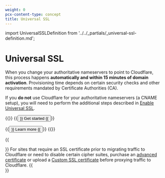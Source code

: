 ```yaml
---
weight: 0
pcx-content-type: concept
title: Universal SSL
---
```


import UniversalSSLDefinition from '../../_partials/_universal-ssl-definition.md';

# Universal SSL

<UniversalSSLDefinition />

When you change your authoritative nameservers to point to Cloudflare, this process happens **automatically and within 15 minutes of domain activation**. Provisioning time depends on certain security checks and other requirements mandated by Certificate Authorities (CA).

If you **do not** use Cloudflare for your authoritative nameservers (a CNAME setup), you will need to perform the additional steps described in [Enable Universal SSL](enable-universal-ssl#non-authoritative-partial-domains).

{{<button-group>}}
  {{<button type="primary" href="enable-universal-ssl">}}
    Get started
  {{</button>}}

  {{<button type="secondary" href="https://www.cloudflare.com/learning/ssl/what-is-an-ssl-certificate/" target="_blank">}}
    Learn more
  {{</button>}}
{{</button-group>}}

{{<Aside type="note">}}
For sites that require an SSL certificate prior to migrating traffic to Cloudflare or need to disable certain cipher suites, purchase an <a href="../advanced-certificate-manager">advanced certificate</a> or upload a <a href="../custom-certificates">Custom SSL certificate</a> before proxying traffic to Cloudflare.
{{</Aside>}}